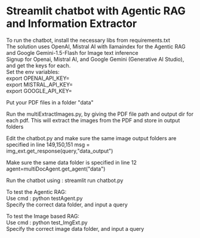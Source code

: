 <h1> Streamlit chatbot with Agentic RAG and Information Extractor </h1>

<p>To run the chatbot, install the necessary libs from requirements.txt <br>
The solution uses OpenAI, Mistral AI with llamaindex for the Agentic RAG and Google Gemini-1.5-Flash for Image text inference<br>
Signup for Openai, Mistral AI, and Google Gemini (Generative AI Studio), and get the keys for each.<br>
Set the env variables:<br>
export OPENAI_API_KEY=<br>
export MISTRAL_API_KEY=<br>
export GOOGLE_API_KEY=<br>

Put your PDF files in a folder "data"<br>

Run the multiExtractImages.py, by giving the PDF file path and output dir for each pdf. This will extract
the images from the PDF and store in output folders<br>

Edit the chatbot.py and make sure the same image output folders are specified in line 149,150,151
msg = img_ext.get_response(query,"data_output") <br>

Make sure the same data folder is specified in line 12
agent=multiDocAgent.get_agent("data")<br>

Run the chatbot using : streamlit run chatbot.py<br>
</p>

<p> To test the Agentic RAG:<br>
Use cmd : python testAgent.py<br>
Specify the correct data folder, and input a query<br>
</p>

<p> To test the Image based RAG:<br>
Use cmd : python test_ImgExt.py<br>
Specify the correct image data folder, and input a query<br>
</p>
